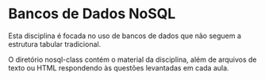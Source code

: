 Bancos de Dados NoSQL
=====================

Esta disciplina é focada no uso de bancos de dados que não seguem a estrutura tabular tradicional.

O diretório nosql-class contém o material da disciplina, além de arquivos de texto ou HTML respondendo às questões levantadas em cada aula.
